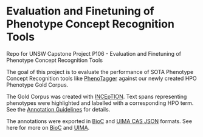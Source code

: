 # Evaluation and Finetuning of Phenotype Concept Recognition Tools

Repo for UNSW Capstone Project P106 - Evaluation and Finetuning of Phenotype Concept Recognition Tools

The goal of this project is to evaluate the performance of SOTA Phenotype Concept Recognition tools like [PhenoTagger](https://github.com/ncbi-nlp/PhenoTagger) against our newly created HPO Phenotype Gold Corpus.

The Gold Corpus was created with [INCEpTION](https://inception-project.github.io). Text spans representing phenotypes were highlighted and labelled with a corresponding HPO term. See the [Annotation Guidelines](Annotation_Guidelines/Annotation_Guidelines.html) for details.

The annotations were exported in [BioC](https://inception-project.github.io/releases/36.5/docs/user-guide.html#sect_formats_bioc) and [UIMA CAS JSON](https://inception-project.github.io/releases/36.5/docs/user-guide.html#sect_formats_uimajson) formats. See here for more on [BioC](https://bioc.sourceforge.net) and [UIMA](https://uima.apache.org/d/uimaj-current/tug.html).
